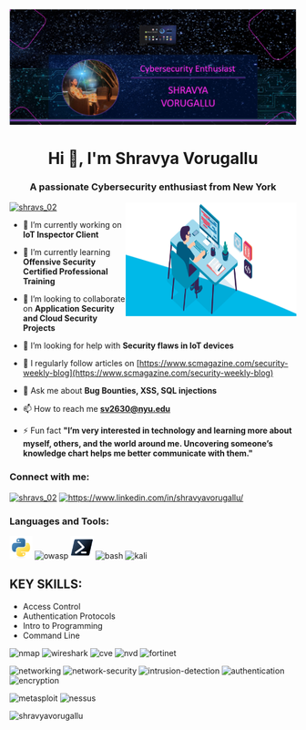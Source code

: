 ![logo](https://github.com/shravyavorugallu/shravyavorugallu/blob/main/banner.png)

<h1 align="center">Hi 👋, I'm Shravya Vorugallu</h1>
<h3 align="center">A passionate Cybersecurity enthusiast from New York</h3>

<img align="right" alt="coding" width="300" height="200" src="https://raw.githubusercontent.com/Azael-Dev/Azael-Dev/master/coding.gif">

<p align="left"> <a href="https://twitter.com/shravs_02" target="blank"><img src="https://img.shields.io/twitter/follow/shravs_02?logo=twitter&style=for-the-badge" alt="shravs_02" /></a> </p>

- 🔭 I’m currently working on **IoT Inspector Client**

- 🌱 I’m currently learning **Offensive Security Certified Professional Training**

- 👯 I’m looking to collaborate on **Application Security and Cloud Security Projects**

- 🤝 I’m looking for help with **Security flaws in IoT devices**

- 📝 I regularly follow articles on [https://www.scmagazine.com/security-weekly-blog](https://www.scmagazine.com/security-weekly-blog)

- 💬 Ask me about **Bug Bounties, XSS, SQL injections**

- 📫 How to reach me **sv2630@nyu.edu**

- ⚡ Fun fact **"I’m very interested in technology and learning more about myself, others, and the world around me. Uncovering someone’s knowledge chart helps me better communicate with them."**

<h3 align="left">Connect with me:</h3>
<p align="left">
<a href="https://twitter.com/shravs_02" target="blank"><img align="center" src="https://raw.githubusercontent.com/rahuldkjain/github-profile-readme-generator/master/src/images/icons/Social/twitter.svg" alt="shravs_02" height="30" width="40" /></a>
<a href="https://www.linkedin.com/in/shravyavorugallu/" target="blank"><img align="center" src="https://raw.githubusercontent.com/rahuldkjain/github-profile-readme-generator/master/src/images/icons/Social/linked-in-alt.svg" alt="https://www.linkedin.com/in/shravyavorugallu/" height="30" width="40" /></a>
</p>

<h3 align="left">Languages and Tools:</h3>
<p align="left">
    <img src="https://raw.githubusercontent.com/devicons/devicon/master/icons/python/python-original.svg" alt="python" width="40" height="40"/>
    <img src="https://www.vectorlogo.zone/logos/owasp/owasp-icon.svg" alt="owasp" width="40" height="40"/>
    <img src="https://raw.githubusercontent.com/devicons/devicon/master/icons/powershell/powershell-original.svg" alt="powershell" width="40" height="40"/>
    <img src="https://www.vectorlogo.zone/logos/gnu_bash/gnu_bash-icon.svg" alt="bash" width="40" height="40"/>
    <img src="https://www.kali.org/images/kali-logo.svg" alt="kali" width="40" height="40"/>
</p>

<h2>KEY SKILLS:</h2>
<ul>
    <li>Access Control</li>
    <li>Authentication Protocols</li>
    <li>Intro to Programming</li>
    <li>Command Line</li>
</ul>

<p align="left">
    <img src="https://nmap.org/s/ncat-tile.png" alt="nmap" width="40" height="40"/>
    <img src="https://www.wireshark.org/assets/img/wireshark-logo.png" alt="wireshark" width="40" height="40"/>
    <img src="https://www.vectorlogo.zone/logos/cve/cve-icon.svg" alt="cve" width="40" height="40"/>
    <img src="https://nvd.nist.gov/vuln/data-feeds" alt="nvd" width="40" height="40"/>
    <img src="https://www.fortinet.com/content/dam/fortinet/blog/logos/fortinet-logo-white.png" alt="fortinet" width="40" height="40"/>
</p>

<p align="left">
    <img src="https://www.vectorlogo.zone/logos/computer-network/computer-network-icon.svg" alt="networking" width="40" height="40"/>
    <img src="https://www.vectorlogo.zone/logos/security/security-icon.svg" alt="network-security" width="40" height="40"/>
    <img src="https://www.vectorlogo.zone/logos/intrusion-detection/intrusion-detection-icon.svg" alt="intrusion-detection" width="40" height="40"/>
    <img src="https://www.vectorlogo.zone/logos/authentication/authentication-icon.svg" alt="authentication" width="40" height="40"/>
    <img src="https://www.vectorlogo.zone/logos/encryption/encryption-icon.svg" alt="encryption" width="40" height="40"/>
</p>

<p align="left">
    <img src="https://www.metasploitunleashed.com/msfu/images/metasploit-logo-2021.png" alt="metasploit" width="40" height="40"/>
    <img src="https://www.tenable.com/themes/custom/tenable/images/nessus-logo.svg" alt="nessus" width="40" height="40"/>
</p>


<p><img align="left" src="https://github-readme-stats.vercel.app/api/top-langs?username=shravyavorugallu&show_icons=true&locale=en&layout=compact" alt="shravyavorugallu" /></p>

